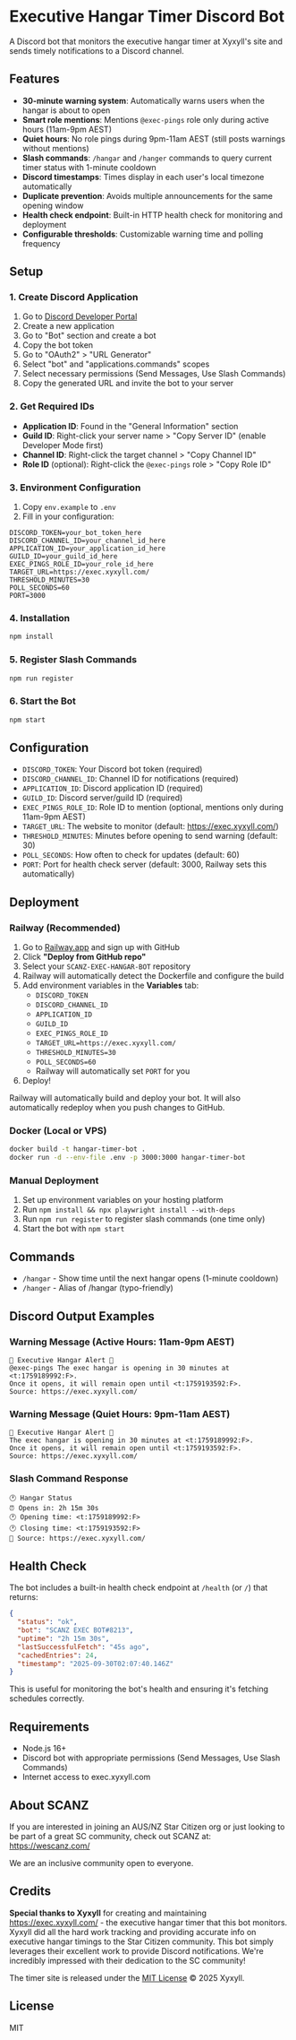 # Executive Hangar Timer Discord Bot

A Discord bot that monitors the executive hangar timer at Xyxyll's site and sends timely notifications to a Discord channel.

## Features

- **30-minute warning system**: Automatically warns users when the hangar is about to open
- **Smart role mentions**: Mentions `@exec-pings` role only during active hours (11am-9pm AEST)
- **Quiet hours**: No role pings during 9pm-11am AEST (still posts warnings without mentions)
- **Slash commands**: `/hangar` and `/hanger` commands to query current timer status with 1-minute cooldown
- **Discord timestamps**: Times display in each user's local timezone automatically
- **Duplicate prevention**: Avoids multiple announcements for the same opening window
- **Health check endpoint**: Built-in HTTP health check for monitoring and deployment
- **Configurable thresholds**: Customizable warning time and polling frequency

## Setup

### 1. Create Discord Application

1. Go to [Discord Developer Portal](https://discord.com/developers/applications)
2. Create a new application
3. Go to "Bot" section and create a bot
4. Copy the bot token
5. Go to "OAuth2" > "URL Generator"
6. Select "bot" and "applications.commands" scopes
7. Select necessary permissions (Send Messages, Use Slash Commands)
8. Copy the generated URL and invite the bot to your server

### 2. Get Required IDs

- **Application ID**: Found in the "General Information" section
- **Guild ID**: Right-click your server name > "Copy Server ID" (enable Developer Mode first)
- **Channel ID**: Right-click the target channel > "Copy Channel ID"
- **Role ID** (optional): Right-click the `@exec-pings` role > "Copy Role ID"

### 3. Environment Configuration

1. Copy `env.example` to `.env`
2. Fill in your configuration:

```env
DISCORD_TOKEN=your_bot_token_here
DISCORD_CHANNEL_ID=your_channel_id_here
APPLICATION_ID=your_application_id_here
GUILD_ID=your_guild_id_here
EXEC_PINGS_ROLE_ID=your_role_id_here
TARGET_URL=https://exec.xyxyll.com/
THRESHOLD_MINUTES=30
POLL_SECONDS=60
PORT=3000
```

### 4. Installation

```bash
npm install
```

### 5. Register Slash Commands

```bash
npm run register
```

### 6. Start the Bot

```bash
npm start
```

## Configuration

- `DISCORD_TOKEN`: Your Discord bot token (required)
- `DISCORD_CHANNEL_ID`: Channel ID for notifications (required)
- `APPLICATION_ID`: Discord application ID (required)
- `GUILD_ID`: Discord server/guild ID (required)
- `EXEC_PINGS_ROLE_ID`: Role ID to mention (optional, mentions only during 11am-9pm AEST)
- `TARGET_URL`: The website to monitor (default: https://exec.xyxyll.com/)
- `THRESHOLD_MINUTES`: Minutes before opening to send warning (default: 30)
- `POLL_SECONDS`: How often to check for updates (default: 60)
- `PORT`: Port for health check server (default: 3000, Railway sets this automatically)

## Deployment

### Railway (Recommended)

1. Go to [Railway.app](https://railway.app) and sign up with GitHub
2. Click **"Deploy from GitHub repo"**
3. Select your `SCANZ-EXEC-HANGAR-BOT` repository
4. Railway will automatically detect the Dockerfile and configure the build
5. Add environment variables in the **Variables** tab:
   - `DISCORD_TOKEN`
   - `DISCORD_CHANNEL_ID`
   - `APPLICATION_ID`
   - `GUILD_ID`
   - `EXEC_PINGS_ROLE_ID`
   - `TARGET_URL=https://exec.xyxyll.com/`
   - `THRESHOLD_MINUTES=30`
   - `POLL_SECONDS=60`
   - Railway will automatically set `PORT` for you
6. Deploy!

Railway will automatically build and deploy your bot. It will also automatically redeploy when you push changes to GitHub.

### Docker (Local or VPS)

```bash
docker build -t hangar-timer-bot .
docker run -d --env-file .env -p 3000:3000 hangar-timer-bot
```

### Manual Deployment

1. Set up environment variables on your hosting platform
2. Run `npm install && npx playwright install --with-deps`
3. Run `npm run register` to register slash commands (one time only)
4. Start the bot with `npm start`

## Commands

- `/hangar` - Show time until the next hangar opens (1-minute cooldown)
- `/hanger` - Alias of /hangar (typo-friendly)

## Discord Output Examples

### Warning Message (Active Hours: 11am-9pm AEST)
```
🚨 Executive Hangar Alert 🚨
@exec-pings The exec hangar is opening in 30 minutes at <t:1759189992:F>.
Once it opens, it will remain open until <t:1759193592:F>.
Source: https://exec.xyxyll.com/
```

### Warning Message (Quiet Hours: 9pm-11am AEST)
```
🚨 Executive Hangar Alert 🚨
The exec hangar is opening in 30 minutes at <t:1759189992:F>.
Once it opens, it will remain open until <t:1759193592:F>.
Source: https://exec.xyxyll.com/
```

### Slash Command Response
```
🕐 Hangar Status
⏰ Opens in: 2h 15m 30s
🕐 Opening time: <t:1759189992:F>
🕐 Closing time: <t:1759193592:F>
📅 Source: https://exec.xyxyll.com/
```

## Health Check

The bot includes a built-in health check endpoint at `/health` (or `/`) that returns:

```json
{
  "status": "ok",
  "bot": "SCANZ EXEC BOT#8213",
  "uptime": "2h 15m 30s",
  "lastSuccessfulFetch": "45s ago",
  "cachedEntries": 24,
  "timestamp": "2025-09-30T02:07:40.146Z"
}
```

This is useful for monitoring the bot's health and ensuring it's fetching schedules correctly.

## Requirements

- Node.js 16+
- Discord bot with appropriate permissions (Send Messages, Use Slash Commands)
- Internet access to exec.xyxyll.com

## About SCANZ

If you are interested in joining an AUS/NZ Star Citizen org or just looking to be part of a great SC community, check out SCANZ at: https://wescanz.com/

We are an inclusive community open to everyone.

## Credits

**Special thanks to Xyxyll** for creating and maintaining https://exec.xyxyll.com/ - the executive hangar timer that this bot monitors. Xyxyll did all the hard work tracking and providing accurate info on executive hangar timings to the Star Citizen community. This bot simply leverages their excellent work to provide Discord notifications. We're incredibly impressed with their dedication to the SC community!

The timer site is released under the [MIT License](https://exec.xyxyll.com/) © 2025 Xyxyll.

## License

MIT